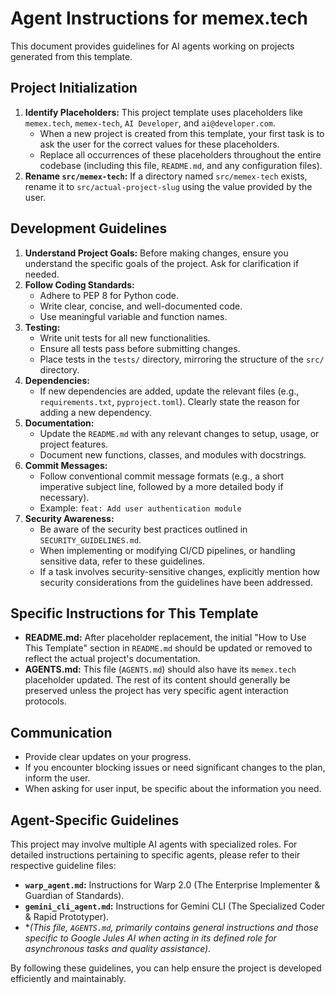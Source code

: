 # Agent Instructions for memex.tech

This document provides guidelines for AI agents working on projects generated from this template.

## Project Initialization

1.  **Identify Placeholders:** This project template uses placeholders like `memex.tech`, `memex-tech`, `AI Developer`, and `ai@developer.com`.
    *   When a new project is created from this template, your first task is to ask the user for the correct values for these placeholders.
    *   Replace all occurrences of these placeholders throughout the entire codebase (including this file, `README.md`, and any configuration files).
2.  **Rename `src/memex-tech`:** If a directory named `src/memex-tech` exists, rename it to `src/actual-project-slug` using the value provided by the user.

## Development Guidelines

1.  **Understand Project Goals:** Before making changes, ensure you understand the specific goals of the project. Ask for clarification if needed.
2.  **Follow Coding Standards:**
    *   Adhere to PEP 8 for Python code.
    *   Write clear, concise, and well-documented code.
    *   Use meaningful variable and function names.
3.  **Testing:**
    *   Write unit tests for all new functionalities.
    *   Ensure all tests pass before submitting changes.
    *   Place tests in the `tests/` directory, mirroring the structure of the `src/` directory.
4.  **Dependencies:**
    *   If new dependencies are added, update the relevant files (e.g., `requirements.txt`, `pyproject.toml`). Clearly state the reason for adding a new dependency.
5.  **Documentation:**
    *   Update the `README.md` with any relevant changes to setup, usage, or project features.
    *   Document new functions, classes, and modules with docstrings.
6.  **Commit Messages:**
    *   Follow conventional commit message formats (e.g., a short imperative subject line, followed by a more detailed body if necessary).
    *   Example: `feat: Add user authentication module`
6.  **Security Awareness:**
    *   Be aware of the security best practices outlined in `SECURITY_GUIDELINES.md`.
    *   When implementing or modifying CI/CD pipelines, or handling sensitive data, refer to these guidelines.
    *   If a task involves security-sensitive changes, explicitly mention how security considerations from the guidelines have been addressed.

## Specific Instructions for This Template

*   **README.md:** After placeholder replacement, the initial "How to Use This Template" section in `README.md` should be updated or removed to reflect the actual project's documentation.
*   **AGENTS.md:** This file (`AGENTS.md`) should also have its `memex.tech` placeholder updated. The rest of its content should generally be preserved unless the project has very specific agent interaction protocols.

## Communication

*   Provide clear updates on your progress.
*   If you encounter blocking issues or need significant changes to the plan, inform the user.
*   When asking for user input, be specific about the information you need.

## Agent-Specific Guidelines

This project may involve multiple AI agents with specialized roles. For detailed instructions pertaining to specific agents, please refer to their respective guideline files:

*   **`warp_agent.md`:** Instructions for Warp 2.0 (The Enterprise Implementer & Guardian of Standards).
*   **`gemini_cli_agent.md`:** Instructions for Gemini CLI (The Specialized Coder & Rapid Prototyper).
*   **(This file, `AGENTS.md`, primarily contains general instructions and those specific to Google Jules AI when acting in its defined role for asynchronous tasks and quality assistance).*

By following these guidelines, you can help ensure the project is developed efficiently and maintainably.
